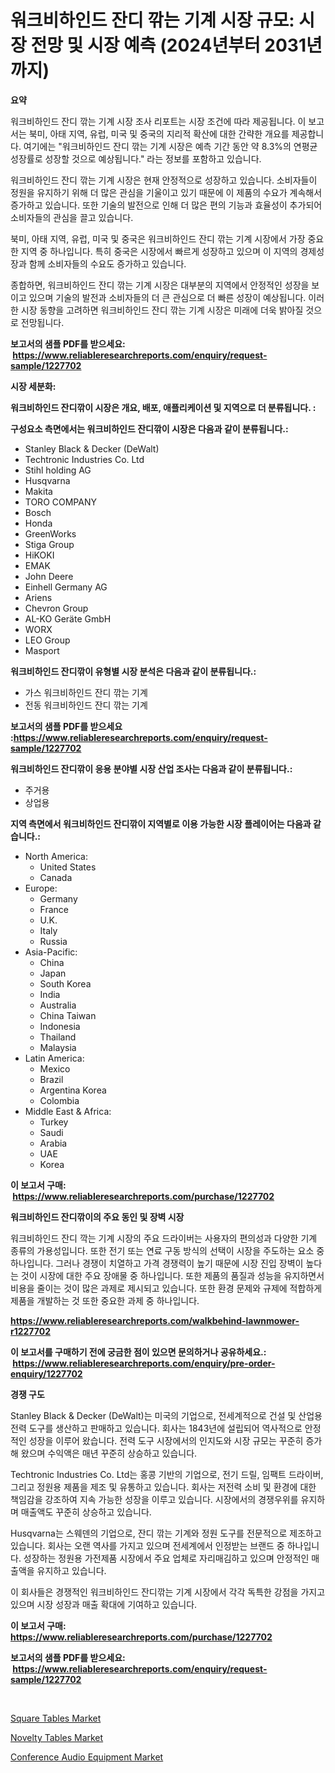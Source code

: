 <p><h1>워크비하인드 잔디 깎는 기계 시장 규모: 시장 전망 및 시장 예측 (2024년부터 2031년까지)</h1></p><p><strong>요약</strong></p>
<p><p>워크비하인드 잔디 깎는 기계 시장 조사 리포트는 시장 조건에 따라 제공됩니다. 이 보고서는 북미, 아태 지역, 유럽, 미국 및 중국의 지리적 확산에 대한 간략한 개요를 제공합니다. 여기에는 "워크비하인드 잔디 깎는 기계 시장은 예측 기간 동안 약 8.3%의 연평균 성장률로 성장할 것으로 예상됩니다." 라는 정보를 포함하고 있습니다. </p><p>워크비하인드 잔디 깎는 기계 시장은 현재 안정적으로 성장하고 있습니다. 소비자들이 정원을 유지하기 위해 더 많은 관심을 기울이고 있기 때문에 이 제품의 수요가 계속해서 증가하고 있습니다. 또한 기술의 발전으로 인해 더 많은 편의 기능과 효율성이 추가되어 소비자들의 관심을 끌고 있습니다. </p><p>북미, 아태 지역, 유럽, 미국 및 중국은 워크비하인드 잔디 깎는 기계 시장에서 가장 중요한 지역 중 하나입니다. 특히 중국은 시장에서 빠르게 성장하고 있으며 이 지역의 경제성장과 함께 소비자들의 수요도 증가하고 있습니다. </p><p>종합하면, 워크비하인드 잔디 깎는 기계 시장은 대부분의 지역에서 안정적인 성장을 보이고 있으며 기술의 발전과 소비자들의 더 큰 관심으로 더 빠른 성장이 예상됩니다. 이러한 시장 동향을 고려하면 워크비하인드 잔디 깎는 기계 시장은 미래에 더욱 밝아질 것으로 전망됩니다.</p></p>
<p><strong>보고서의 샘플 PDF를 받으세요: &nbsp;<a href="https://www.reliableresearchreports.com/enquiry/request-sample/1227702">https://www.reliableresearchreports.com/enquiry/request-sample/1227702</a></strong></p>
<p><strong>시장 세분화:</strong></p>
<p><strong> 워크비하인드 잔디깎이 시장은 개요, 배포, 애플리케이션 및 지역으로 더 분류됩니다. :</strong></p>
<p><strong>구성요소 측면에서는 워크비하인드 잔디깎이 시장은 다음과 같이 분류됩니다.:</strong></p>
<p><ul><li>Stanley Black & Decker (DeWalt)</li><li>Techtronic Industries Co. Ltd</li><li>Stihl holding AG</li><li>Husqvarna</li><li>Makita</li><li>TORO COMPANY</li><li>Bosch</li><li>Honda</li><li>GreenWorks</li><li>Stiga Group</li><li>HiKOKI</li><li>EMAK</li><li>John Deere</li><li>Einhell Germany AG</li><li>Ariens</li><li>Chevron Group</li><li>AL-KO Geräte GmbH</li><li>WORX</li><li>LEO Group</li><li>Masport</li></ul></p>
<p><strong> 워크비하인드 잔디깎이 유형별 시장 분석은 다음과 같이 분류됩니다.:</strong></p>
<p><ul><li>가스 워크비하인드 잔디 깎는 기계</li><li>전동 워크비하인드 잔디 깎는 기계</li></ul></p>
<p><strong>보고서의 샘플 PDF를 받으세요 :<a href="https://www.reliableresearchreports.com/enquiry/request-sample/1227702">https://www.reliableresearchreports.com/enquiry/request-sample/1227702</a></strong></p>
<p><strong> 워크비하인드 잔디깎이 응용 분야별 시장 산업 조사는 다음과 같이 분류됩니다.:</strong></p>
<p><ul><li>주거용</li><li>상업용</li></ul></p>
<p><strong>지역 측면에서 워크비하인드 잔디깎이 지역별로 이용 가능한 시장 플레이어는 다음과 같습니다.:</strong></p>
<p><ul>
    <li>
        North America:
        <ul>
            <li>United States</li>
            <li>Canada</li>
        </ul>
    </li>
    <li>
        Europe:
        <ul>
            <li>Germany</li>
            <li>France</li>
            <li>U.K.</li>
            <li>Italy</li>
            <li>Russia</li>
        </ul>
    </li>
    <li>
        Asia-Pacific:
        <ul>
            <li>China</li>
            <li>Japan</li>
            <li>South Korea</li>
            <li>India</li>
            <li>Australia</li>
            <li>China Taiwan</li>
            <li>Indonesia</li>
            <li>Thailand</li>
            <li>Malaysia</li>
        </ul>
    </li>
    <li>
        Latin America:
        <ul>
            <li>Mexico</li>
            <li>Brazil</li>
            <li>Argentina Korea</li>
            <li>Colombia</li>
        </ul>
    </li>
    <li>
        Middle East & Africa:
        <ul>
            <li>Turkey</li>
            <li>Saudi</li>
            <li>Arabia</li>
            <li>UAE</li>
            <li>Korea</li>
        </ul>
    </li>
    </ul></p>
<p><strong>이 보고서 구매: &nbsp;<a href="https://www.reliableresearchreports.com/purchase/1227702">https://www.reliableresearchreports.com/purchase/1227702</a></strong></p>
<p><strong>워크비하인드 잔디깎이의 주요 동인 및 장벽 시장</strong></p>
<p><p>워크비하인드 잔디 깍는 기계 시장의 주요 드라이버는 사용자의 편의성과 다양한 기계 종류의 가용성입니다. 또한 전기 또는 연료 구동 방식의 선택이 시장을 주도하는 요소 중 하나입니다. 그러나 경쟁이 치열하고 가격 경쟁력이 높기 때문에 시장 진입 장벽이 높다는 것이 시장에 대한 주요 장애물 중 하나입니다. 또한 제품의 품질과 성능을 유지하면서 비용을 줄이는 것이 많은 과제로 제시되고 있습니다. 또한 환경 문제와 규제에 적합하게 제품을 개발하는 것 또한 중요한 과제 중 하나입니다.</p></p>
<p><strong><a href="https://www.reliableresearchreports.com/walkbehind-lawnmower-r1227702">https://www.reliableresearchreports.com/walkbehind-lawnmower-r1227702</a></strong></p>
<p><strong>이 보고서를 구매하기 전에 궁금한 점이 있으면 문의하거나 공유하세요.: &nbsp;<a href="https://www.reliableresearchreports.com/enquiry/pre-order-enquiry/1227702">https://www.reliableresearchreports.com/enquiry/pre-order-enquiry/1227702</a></strong></p>
<p><strong>경쟁 구도</strong></p>
<p><p>Stanley Black & Decker (DeWalt)는 미국의 기업으로, 전세계적으로 건설 및 산업용 전력 도구를 생산하고 판매하고 있습니다. 회사는 1843년에 설립되어 역사적으로 안정적인 성장을 이루어 왔습니다. 전력 도구 시장에서의 인지도와 시장 규모는 꾸준히 증가해 왔으며 수익액은 매년 꾸준히 상승하고 있습니다.</p><p>Techtronic Industries Co. Ltd는 홍콩 기반의 기업으로, 전기 드릴, 임팩트 드라이버, 그리고 정원용 제품을 제조 및 유통하고 있습니다. 회사는 저전력 소비 및 환경에 대한 책임감을 강조하여 지속 가능한 성장을 이루고 있습니다. 시장에서의 경쟁우위를 유지하며 매출액도 꾸준히 상승하고 있습니다.</p><p>Husqvarna는 스웨덴의 기업으로, 잔디 깎는 기계와 정원 도구를 전문적으로 제조하고 있습니다. 회사는 오랜 역사를 가지고 있으며 전세계에서 인정받는 브랜드 중 하나입니다. 성장하는 정원용 가전제품 시장에서 주요 업체로 자리매김하고 있으며 안정적인 매출액을 유지하고 있습니다.</p><p>이 회사들은 경쟁적인 워크비하인드 잔디깎는 기계 시장에서 각각 독특한 강점을 가지고 있으며 시장 성장과 매출 확대에 기여하고 있습니다.</p></p>
<p><strong>이 보고서 구매: &nbsp; <a href="https://www.reliableresearchreports.com/purchase/1227702">https://www.reliableresearchreports.com/purchase/1227702</a></strong></p>
<p><strong>보고서의 샘플 PDF를 받으세요: &nbsp;<a href="https://www.reliableresearchreports.com/enquiry/request-sample/1227702">https://www.reliableresearchreports.com/enquiry/request-sample/1227702</a></strong><strong></strong></p>
<p>&nbsp;</p>
<p><p><a href="https://mire-aunt-385.notion.site/Decoding-Square-Tables-Market-Metrics-Market-Share-Trends-and-Growth-Patterns-72b922a8125b448f9246166614d481c8">Square Tables Market</a></p><p><a href="https://invited-way-688.notion.site/Novelty-Tables-Market-Outlook-Industry-Overview-and-Forecast-2024-to-2031-ce5ef728ba7240438256786a2830df71">Novelty Tables Market</a></p><p><a href="https://view.publitas.com/reportprime-1/conference-audio-equipment-market-trends-and-market-analysis-forecasted-for-period-2024-2031/">Conference Audio Equipment Market</a></p></p>